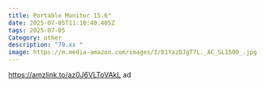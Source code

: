 ```yaml
---
title: Portable Monitor 15.6"
date: 2025-07-05T11:10:40.405Z
tags: 2025-07-05
Category: other
description: "79.xx "
image: https://m.media-amazon.com/images/I/81YazDJgT7L._AC_SL1500_.jpg
---
```

https://amzlink.to/az0J6VLToVAkL ad